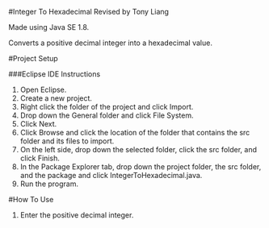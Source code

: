 #Integer To Hexadecimal Revised by Tony Liang

Made using Java SE 1.8.

Converts a positive decimal integer into a hexadecimal value.

#Project Setup

###Eclipse IDE Instructions
1. Open Eclipse.
2. Create a new project.
3. Right click the folder of the project and click Import.
4. Drop down the General folder and click File System.
5. Click Next.
6. Click Browse and click the location of the folder that contains the src folder and its files to import.
7. On the left side, drop down the selected folder, click the src folder, and click Finish.
8. In the Package Explorer tab, drop down the project folder, the src folder, and the package and click IntegerToHexadecimal.java.
9. Run the program.

#How To Use
1. Enter the positive decimal integer.